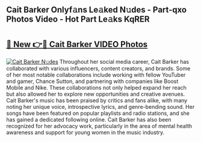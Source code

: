 ## Cait Barker Onlyf𝚊ns Le𝚊ked N𝚞des - Part-qxo Photos Video - Hot Part Le𝚊ks KqRER

# <h2><a href="http://ab57423.deff.icu/?id=Cait+Barker">🔗 New 👉🔴 Cait Barker VIDEO Photos</a></h2>

[![Cait Barker N𝚞des](https://i.imgur.com/rIISA9y.gif)](http://ab57423.deff.icu/?id=Cait+Barker)
Throughout her social media career, Cait Barker has collaborated with various influencers, content creators, and brands. Some of her most notable collaborations include working with fellow YouTuber and gamer, Chance Sutton, and partnering with companies like Boost Mobile and Nike. These collaborations not only helped expand her reach but also allowed her to explore new opportunities and creative avenues. Cait Barker's music has been praised by critics and fans alike, with many noting her unique voice, introspective lyrics, and genre-bending sound. Her songs have been featured on popular playlists and radio stations, and she has gained a dedicated following online. Cait Barker has also been recognized for her advocacy work, particularly in the area of mental health awareness and support for young women in the music industry.
